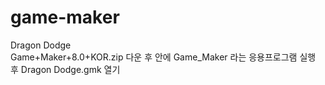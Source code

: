 # game-maker
Dragon Dodge <br>
Game+Maker+8.0+KOR.zip 다운 후 
안에 Game_Maker 라는 응용프로그램 실행 후
Dragon Dodge.gmk 열기
